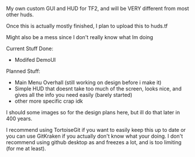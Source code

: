 My own custom GUI and HUD for TF2, and will be VERY different from most other huds.

Once this is actually mostly finished, I plan to upload this to huds.tf

Might also be a mess since I don't really know what Im doing

Current Stuff Done:
 - Modifed DemoUI
 
Planned Stuff:
 - Main Menu Overhall (still working on design before i make it)
 - Simple HUD that doesnt take too much of the screen, looks nice, and gives all the info you need easily (barely started)
 - other more specific crap idk
 
I should some images so for the design plans here, but ill do that later in 400 years.


I recommend using TortoiseGit if you want to easily keep this up to date
or you can use GitKraken if you actually don't know what your doing.
I don't recommend using github desktop as and freezes a lot, and is too limiting (for me at least).